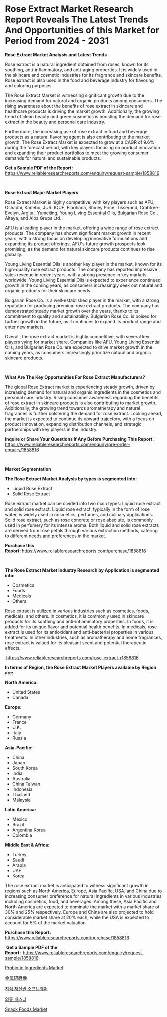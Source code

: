 <p><h1>Rose Extract Market Research Report Reveals The Latest Trends And Opportunities of this Market for Period from 2024 - 2031</h1></p><p><strong>Rose Extract Market Analysis and Latest Trends</strong></p>
<p><p>Rose extract is a natural ingredient obtained from roses, known for its soothing, anti-inflammatory, and anti-aging properties. It is widely used in the skincare and cosmetic industries for its fragrance and skincare benefits. Rose extract is also used in the food and beverage industry for flavoring and coloring purposes.</p><p>The Rose Extract Market is witnessing significant growth due to the increasing demand for natural and organic products among consumers. The rising awareness about the benefits of rose extract in skincare and healthcare products is driving the market growth. Additionally, the growing trend of clean beauty and green cosmetics is boosting the demand for rose extract in the beauty and personal care industry.</p><p>Furthermore, the increasing use of rose extract in food and beverage products as a natural flavoring agent is also contributing to the market growth. The Rose Extract Market is expected to grow at a CAGR of 9.6% during the forecast period, with key players focusing on product innovation and expanding their product portfolios to meet the growing consumer demands for natural and sustainable products.</p></p>
<p><strong>Get a Sample PDF of the Report:&nbsp;</strong> <a href="https://www.reliableresearchreports.com/enquiry/request-sample/1858816">https://www.reliableresearchreports.com/enquiry/request-sample/1858816</a></p>
<p>&nbsp;</p>
<p><strong>Rose Extract Major Market Players</strong></p>
<p><p>Rose Extract Market is highly competitive, with key players such as AFU, Oshadhi, Kanebo, JURLIQUE, Florihana, Shirley Price, Tisserand, Crabtree-Evelyn, Argital, Yumeijing, Young Living Essential Oils, Bulgarian Rose Co., Alteya, and Alba Grups Ltd. </p><p>AFU is a leading player in the market, offering a wide range of rose extract products. The company has shown significant market growth in recent years, with a strong focus on developing innovative formulations and expanding its product offerings. AFU's future growth prospects look promising, as the demand for natural skincare products continues to rise globally.</p><p>Young Living Essential Oils is another key player in the market, known for its high-quality rose extract products. The company has reported impressive sales revenue in recent years, with a strong presence in key markets worldwide. Young Living Essential Oils is expected to experience continued growth in the coming years, as consumers increasingly seek out natural and organic products for their skincare needs.</p><p>Bulgarian Rose Co. is a well-established player in the market, with a strong reputation for producing premium rose extract products. The company has demonstrated steady market growth over the years, thanks to its commitment to quality and sustainability. Bulgarian Rose Co. is poised for further growth in the future, as it continues to expand its product range and enter new markets.</p><p>Overall, the rose extract market is highly competitive, with several key players vying for market share. Companies like AFU, Young Living Essential Oils, and Bulgarian Rose Co. are expected to drive market growth in the coming years, as consumers increasingly prioritize natural and organic skincare products.</p></p>
<p>&nbsp;</p>
<p><strong>What Are The Key Opportunities For Rose Extract Manufacturers?</strong></p>
<p><p>The global Rose Extract market is experiencing steady growth, driven by increasing demand for natural and organic ingredients in the cosmetics and personal care industry. Rising consumer awareness regarding the benefits of rose extract in skincare products is also contributing to market growth. Additionally, the growing trend towards aromatherapy and natural fragrances is further bolstering the demand for rose extract. Looking ahead, the market is expected to continue its upward trajectory, with a focus on product innovation, expanding distribution channels, and strategic partnerships with key players in the industry.</p></p>
<p><strong>Inquire or Share Your Questions If Any Before Purchasing This Report:</strong> <a href="https://www.reliableresearchreports.com/enquiry/pre-order-enquiry/1858816">https://www.reliableresearchreports.com/enquiry/pre-order-enquiry/1858816</a></p>
<p>&nbsp;</p>
<p><strong>Market Segmentation</strong></p>
<p><strong>The Rose Extract Market Analysis by types is segmented into:</strong></p>
<p><ul><li>Liquid Rose Extract</li><li>Solid Rose Extract</li></ul></p>
<p><p>Rose extract market can be divided into two main types: Liquid rose extract and solid rose extract. Liquid rose extract, typically in the form of rose water, is widely used in cosmetics, perfumes, and culinary applications. Solid rose extract, such as rose concrete or rose absolute, is commonly used in perfumery for its intense aroma. Both liquid and solid rose extracts are derived from rose petals through various extraction methods, catering to different needs and preferences in the market.</p></p>
<p><strong>Purchase this Report:&nbsp;</strong><a href="https://www.reliableresearchreports.com/purchase/1858816">https://www.reliableresearchreports.com/purchase/1858816</a></p>
<p>&nbsp;</p>
<p><strong>The Rose Extract Market Industry Research by Application is segmented into:</strong></p>
<p><ul><li>Cosmetics</li><li>Foods</li><li>Medicals</li><li>Others</li></ul></p>
<p><p>Rose extract is utilized in various industries such as cosmetics, foods, medicals, and others. In cosmetics, it is commonly used in skincare products for its soothing and anti-inflammatory properties. In foods, it is added for its unique flavor and potential health benefits. In medicals, rose extract is used for its antioxidant and anti-bacterial properties in various treatments. In other industries, such as aromatherapy and home fragrances, rose extract is valued for its pleasant scent and potential therapeutic effects.</p></p>
<p><a href="https://www.reliableresearchreports.com/rose-extract-r1858816">&nbsp;https://www.reliableresearchreports.com/rose-extract-r1858816</a></p>
<p><strong>In terms of Region, the Rose Extract Market Players available by Region are:</strong></p>
<p>
    <p> <strong> North America: </strong>
        <ul>
            <li>United States</li>
            <li>Canada</li>
        </ul>
        </p> 
    <p> <strong> Europe: </strong>
        <ul>
            <li>Germany</li>
            <li>France</li>
            <li>U.K.</li>
            <li>Italy</li>
            <li>Russia</li>
        </ul>
        </p> 
    <p> <strong> Asia-Pacific: </strong>
        <ul>
            <li>China</li>
            <li>Japan</li>
            <li>South Korea</li>
            <li>India</li>
            <li>Australia</li>
            <li>China Taiwan</li>
            <li>Indonesia</li>
            <li>Thailand</li>
            <li>Malaysia</li>
        </ul>
        </p> 
    <p> <strong> Latin America: </strong>
        <ul>
            <li>Mexico</li>
            <li>Brazil</li>
            <li>Argentina Korea</li>
            <li>Colombia</li>
        </ul>
        </p> 
    <p> <strong> Middle East & Africa: </strong>
        <ul>
            <li>Turkey</li>
            <li>Saudi</li>
            <li>Arabia</li>
            <li>UAE</li>
            <li>Korea</li>
        </ul>
    </p>
    </p>
<p><p>The rose extract market is anticipated to witness significant growth in regions such as North America, Europe, Asia Pacific, USA, and China due to increasing consumer preference for natural ingredients in various industries including cosmetics, food, and beverages. Among these, Asia Pacific and North America are expected to dominate the market with a market share of 30% and 25% respectively. Europe and China are also projected to hold considerable market share at 20% each, while the USA is expected to account for 5% of the market valuation.</p></p>
<p><strong>Purchase this Report: </strong><a href="https://www.reliableresearchreports.com/purchase/1858816">https://www.reliableresearchreports.com/purchase/1858816</a></p>
<p>&nbsp;<strong>Get a Sample PDF of the Report:&nbsp;&nbsp;</strong><a href="https://www.reliableresearchreports.com/enquiry/request-sample/1858816">https://www.reliableresearchreports.com/enquiry/request-sample/1858816</a></p>
<p><strong></strong></p>
<p><p><a href="https://github.com/luckyshygirl/Market-Research-Report-List-4/blob/main/probiotic-ingredients-market.md">Probiotic Ingredients Market</a></p><p><a href="https://github.com/mohamedbakry57/Market-Research-Report-List-3/blob/main/942778917910.md">金属研磨機</a></p><p><a href="https://github.com/lzrvbyqzftro57/Market-Research-Report-List-1/blob/main/663513316507.md">지적 재산권 소프트웨어</a></p><p><a href="https://github.com/vs019sa3m8x/Market-Research-Report-List-1/blob/main/268258416508.md">의류 패스너</a></p><p><a href="https://github.com/markusgodoy/Market-Research-Report-List-2/blob/main/snack-foods-market.md">Snack Foods Market</a></p></p>